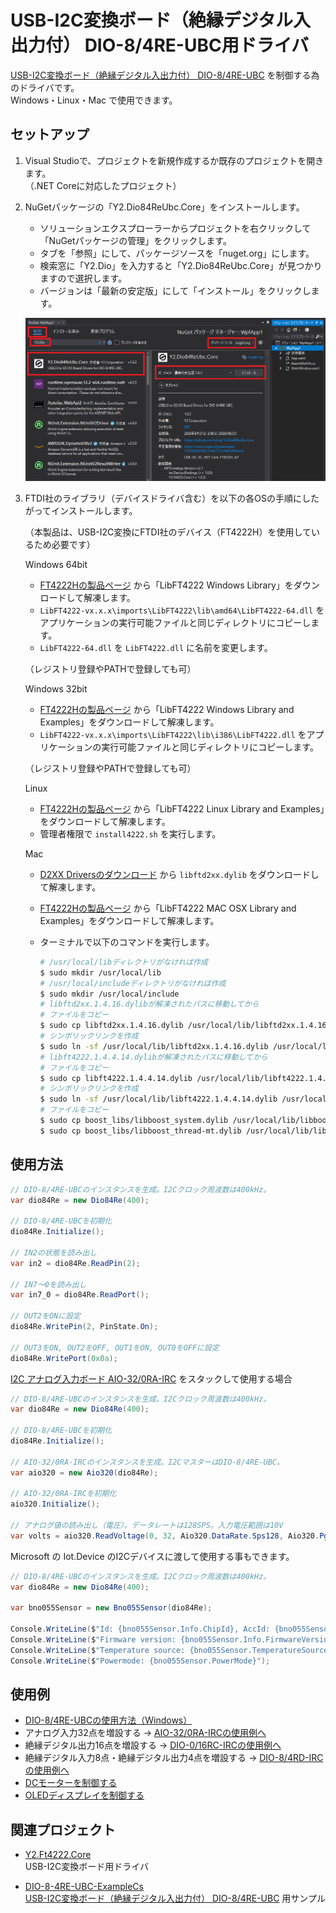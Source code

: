 # USB-I2C変換ボード（絶縁デジタル入出力付） DIO-8/4RE-UBC用ドライバ

[USB-I2C変換ボード（絶縁デジタル入出力付） DIO-8/4RE-UBC](https://www.y2c.co.jp/i2c-r/dio-8-4re-ubc/) を制御する為のドライバです。  
Windows・Linux・Mac で使用できます。 

## セットアップ

1. Visual Studioで、プロジェクトを新規作成するか既存のプロジェクトを開きます。  
（.NET Coreに対応したプロジェクト）

2. NuGetパッケージの「Y2.Dio84ReUbc.Core」をインストールします。  

    * ソリューションエクスプローラーからプロジェクトを右クリックして「NuGetパッケージの管理」をクリックします。  
    * タブを「参照」にして、パッケージソースを「nuget.org」にします。  
    * 検索窓に「Y2.Dio」を入力すると「Y2.Dio84ReUbc.Core」が見つかりますので選択します。  
    * バージョンは「最新の安定版」にして「インストール」をクリックします。

    ![Y2.Dio84ReUbc.Coreのインストール画面](nuget.png)

3. FTDI社のライブラリ（デバイスドライバ含む）を以下の各OSの手順にしたがってインストールします。

    （本製品は、USB-I2C変換にFTDI社のデバイス（FT4222H）を使用しているため必要です）  

    Windows 64bit

    * [FT4222Hの製品ページ](https://www.ftdichip.com/Products/ICs/FT4222H.html) から「LibFT4222 Windows Library」をダウンロードして解凍します。  
    * ```LibFT4222-vx.x.x\imports\LibFT4222\lib\amd64\LibFT4222-64.dll``` をアプリケーションの実行可能ファイルと同じディレクトリにコピーします。  
    * ```LibFT4222-64.dll``` を ```LibFT4222.dll``` に名前を変更します。  

    （レジストリ登録やPATHで登録しても可）

    Windows 32bit

    * [FT4222Hの製品ページ](https://www.ftdichip.com/Products/ICs/FT4222H.html) から「LibFT4222 Windows Library and Examples」をダウンロードして解凍します。  
    * ```LibFT4222-vx.x.x\imports\LibFT4222\lib\i386\LibFT4222.dll``` をアプリケーションの実行可能ファイルと同じディレクトリにコピーします。  

    （レジストリ登録やPATHで登録しても可）

    Linux

    * [FT4222Hの製品ページ](https://www.ftdichip.com/Products/ICs/FT4222H.html) から「LibFT4222 Linux Library and Examples」をダウンロードして解凍します。  
    * 管理者権限で ```install4222.sh``` を実行します。  

    Mac

    * [D2XX Driversのダウンロード](https://www.ftdichip.com/Drivers/D2XX.htm) から ```libftd2xx.dylib``` をダウンロードして解凍します。  
    * [FT4222Hの製品ページ](https://www.ftdichip.com/Products/ICs/FT4222H.html) から「LibFT4222 MAC OSX Library and Examples」をダウンロードして解凍します。  
    * ターミナルで以下のコマンドを実行します。  

        ```bash
        # /usr/local/libディレクトリがなければ作成
        $ sudo mkdir /usr/local/lib
        # /usr/local/includeディレクトリがなければ作成
        $ sudo mkdir /usr/local/include
        # libftd2xx.1.4.16.dylibが解凍されたパスに移動してから
        # ファイルをコピー
        $ sudo cp libftd2xx.1.4.16.dylib /usr/local/lib/libftd2xx.1.4.16.dylib
        # シンボリックリンクを作成
        $ sudo ln -sf /usr/local/lib/libftd2xx.1.4.16.dylib /usr/local/lib/libftd2xx.dylib
        # libft4222.1.4.4.14.dylibが解凍されたパスに移動してから
        # ファイルをコピー
        $ sudo cp libft4222.1.4.4.14.dylib /usr/local/lib/libft4222.1.4.4.14.dylib
        # シンボリックリンクを作成
        $ sudo ln -sf /usr/local/lib/libft4222.1.4.4.14.dylib /usr/local/lib/libft4222.dylib
        # ファイルをコピー
        $ sudo cp boost_libs/libboost_system.dylib /usr/local/lib/libboost_system.dylib
        $ sudo cp boost_libs/libboost_thread-mt.dylib /usr/local/lib/libboost_thread-mt.dylib
        ```

## 使用方法

```csharp
// DIO-8/4RE-UBCのインスタンスを生成。I2Cクロック周波数は400kHz。
var dio84Re = new Dio84Re(400);

// DIO-8/4RE-UBCを初期化
dio84Re.Initialize();

// IN2の状態を読み出し
var in2 = dio84Re.ReadPin(2);

// IN7～0を読み出し
var in7_0 = dio84Re.ReadPort();

// OUT2をONに設定
dio84Re.WritePin(2, PinState.On);

// OUT3をON, OUT2をOFF, OUT1をON, OUT0をOFFに設定
dio84Re.WritePort(0x0a);
```

[I2C アナログ入力ボード AIO-32/0RA-IRC](https://www.y2c.co.jp/i2c-r/aio-32-0ra-irc/) をスタックして使用する場合

```csharp
// DIO-8/4RE-UBCのインスタンスを生成。I2Cクロック周波数は400kHz。
var dio84Re = new Dio84Re(400);

// DIO-8/4RE-UBCを初期化
dio84Re.Initialize();

// AIO-32/0RA-IRCのインスタンスを生成。I2CマスターはDIO-8/4RE-UBC。
var aio320 = new Aio320(dio84Re);

// AIO-32/0RA-IRCを初期化
aio320.Initialize();

// アナログ値の読み出し（電圧）。データレートは128SPS。入力電圧範囲は10V
var volts = aio320.ReadVoltage(0, 32, Aio320.DataRate.Sps128, Aio320.Pga.Fs10035mV);
```

Microsoft の Iot.Device のI2Cデバイスに渡して使用する事もできます。

```csharp
// DIO-8/4RE-UBCのインスタンスを生成。I2Cクロック周波数は400kHz。
var dio84Re = new Dio84Re(400);

var bno055Sensor = new Bno055Sensor(dio84Re);

Console.WriteLine($"Id: {bno055Sensor.Info.ChipId}, AccId: {bno055Sensor.Info.AcceleratorId}, GyroId: {bno055Sensor.Info.GyroscopeId}, MagId: {bno055Sensor.Info.MagnetometerId}");
Console.WriteLine($"Firmware version: {bno055Sensor.Info.FirmwareVersion}, Bootloader: {bno055Sensor.Info.BootloaderVersion}");
Console.WriteLine($"Temperature source: {bno055Sensor.TemperatureSource}, Operation mode: {bno055Sensor.OperationMode}, Units: {bno055Sensor.Units}");
Console.WriteLine($"Powermode: {bno055Sensor.PowerMode}");
```

## 使用例

* [DIO-8/4RE-UBCの使用方法（Windows）](https://www.y2c.co.jp/i2c-r/dio-8-4re-ubc/netcore/)  
* アナログ入力32点を増設する → [AIO-32/0RA-IRCの使用例へ](https://www.y2c.co.jp/i2c-r/aio-32-0ra-irc/windows/)  
* 絶縁デジタル出力16点を増設する → [DIO-0/16RC-IRCの使用例へ](https://www.y2c.co.jp/i2c-r/dio-0-16rc-irc/windows/)  
* 絶縁デジタル入力8点・絶縁デジタル出力4点を増設する → [DIO-8/4RD-IRCの使用例へ](https://www.y2c.co.jp/i2c-r/dio-8-4rd-irc/windows/)  
* [DCモーターを制御する](https://www.y2c.co.jp/i2c-r/dio-8-4re-ubc/adafruit2348/)  
* [OLEDディスプレイを制御する](https://www.y2c.co.jp/i2c-r/dio-8-4re-ubc/mikroe1649/)  

## 関連プロジェクト

* [Y2.Ft4222.Core](https://github.com/y2cjp/Y2.Ft4222.Core)  
  USB-I2C変換ボード用ドライバ

* [DIO-8-4RE-UBC-ExampleCs](https://github.com/y2cjp/DIO-8-4RE-UBC-ExampleCs)  
  [USB-I2C変換ボード（絶縁デジタル入出力付） DIO-8/4RE-UBC](https://www.y2c.co.jp/i2c-r/dio-8-4re-ubc/) 用サンプル
